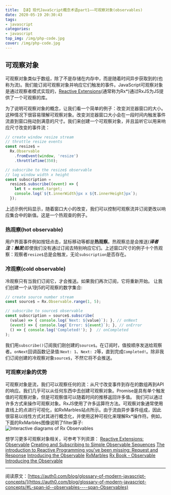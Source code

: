 ```yaml
---
title: 【译】现代JavaScript概念术语part1——可观察对象(observables)
date: 2020-05-19 20:30:43
tags: 
- javascript
categories:
- javascript
top_img: /img/php-code.jpg
cover: /img/php-code.jpg
---
```


## 可观察对象
可观察对象类似于数组，除了不是存储在内存中，而是随着时间异步获取到的(也称为流)。我们能订阅可观察对象并响应它们触发的事件。JavaScript可观察对象是通过观察者模式实现的，[Reactive Extensions](http://reactivex.io/)(通常称为Rx*)通过RxJS为JS提供了一个可观察的库。

为了说明可观察对象的概念，让我们看一个简单的例子：改变浏览器窗口的大小。这种情况下很容易理解可观察对象。改变浏览器窗口大小会在一段时间内触发事件流直到窗口拖动到满意的尺寸。我们来创建一个可观察对象，并且监听它以用来响应尺寸改变的事件流：
```javascript
// create window resize stream
// throttle resize events
const resize$ =
  Rx.Observable
    .fromEvent(window, 'resize')
    .throttleTime(350);

// subscribe to the resize$ observable
// log window width x height
const subscription =
  resize$.subscribe((event) => {
    let t = event.target;
    console.log(`${t.innerWidth}px x ${t.innerHeight}px`);
  });
```
上述示例代码显示，随着窗口大小的改变，我们可以控制可观察流并订阅更改以响应集合中的新值。这是一个热观查的例子。

### 热观察(**hot observable**)
用户界面事件例如按钮点击，鼠标移动等都是**热观察**。热观察总是会推送(***译者注：触发***)即使我们没有通过订阅去特别响应它们。上述窗口尺寸的例子十个热观察：观察者`resize$`总是会触发，无论`subscription`是否存在。

### 冷观察(**cold observable**)
冷观察只有当我们订阅它，才会推送。如果我们再次订阅，它将重新开始。
让我们创建一个从1到5的可观察的数字集合:
```javascript
// create source number stream
const source$ = Rx.Observable.range(1, 5);

// subscribe to source$ observable
const subscription = source$.subscribe(
  (value) => { console.log(`Next: ${value}`); }, // onNext
  (event) => { console.log(`Error: ${event}`); }, // onError
  () => { console.log('Completed!'); }  // onCompleted
);
```
我们用`subscribe()`订阅我们刚创建的`source$`。在订阅时，值按顺序发送给观察者。`onNext`回调函数记录值:`Next: 1`、`Next: 2`等，直到完成`Completed!`。除非我们订阅创建的冷观察对象`source$`，不然它将不会推送。

### 可观察对象的优势
可观察对象是流，我们可以观察任何的流：从尺寸改变事件到存在的数组再到API的响应。我们几乎可以从任何东西中去创建可观察对象。Promise是具有单个触发值的可观察对象，但是可观察值可以随着时间的推移返回许多值。
我们可以通过许多方式来操作可观察对象。RxJS使用了许多运算符方法。可观察对象通常使用直线上的点进行可视化，如RxMarbles站点所示。由于流由异步事件组成，因此很容易以线性方式对其进行概念化，并使用这种可视化来理解Rx*操作符。例如，下面的RxMarbles图像说明了filter算子:
![Interactive diagrams of Rx Observables](https://cdn.auth0.com/blog/jsglossary/rxmarbles.png)

想学习更多可观察对象相关，可参考下列资源：
[Reactive Extensions: Observable](http://reactivex.io/documentation/observable.html)
[Creating and Subscribing to Simple Observable Sequences](https://github.com/Reactive-Extensions/RxJS/blob/master/doc/gettingstarted/creating.md)
[The introduction to Reactive Programming you've been missing: Request and Response](https://gist.github.com/staltz/868e7e9bc2a7b8c1f754#request-and-response)
[Introducing the Observable](https://egghead.io/lessons/javascript-introducing-the-observable)
[RxMarbles](http://rxmarbles.com/)
[Rx Book - Observable](https://xgrommx.github.io/rx-book/content/observable/index.html)
[Introducing the Observable](https://egghead.io/lessons/rxjs-introducing-the-observable)

****
阅读原文：[https://auth0.com/blog/glossary-of-modern-javascript-concepts/](https://auth0.com/blog/glossary-of-modern-javascript-concepts/#L-span-id--observables----span-Observables)

